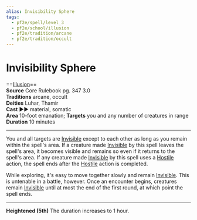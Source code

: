```yaml
---
alias: Invisibility Sphere
tags:
  - pf2e/spell/level_3
  - pf2e/school/illusion
  - pf2e/tradition/arcane
  - pf2e/tradition/occult
---
```


# Invisibility Sphere

==[Illusion](Illusion.md)==  
__Source__ Core Rulebook pg. 347 3.0  
**Traditions** arcane, occult  
**Deities** Luhar, Thamir  
**Cast** ►► material, somatic  
**Area** 10-foot emanation; **Targets** you and any number of creatures in range  
**Duration** 10 minutes

---

You and all targets are [Invisible](Invisible.md) except to each other as long as you remain within the spell's area. If a creature made [Invisible](Invisible.md) by this spell leaves the spell's area, it becomes visible and remains so even if it returns to the spell's area. If any creature made [Invisible](Invisible.md) by this spell uses a [Hostile](Hostile.md) action, the spell ends after the [Hostile](Hostile.md) action is completed.

While exploring, it's easy to move together slowly and remain [Invisible](Invisible.md). This is untenable in a battle, however. Once an encounter begins, creatures remain [Invisible](Invisible.md) until at most the end of the first round, at which point the spell ends.

<hr>

**Heightened (5th)** The duration increases to 1 hour.
